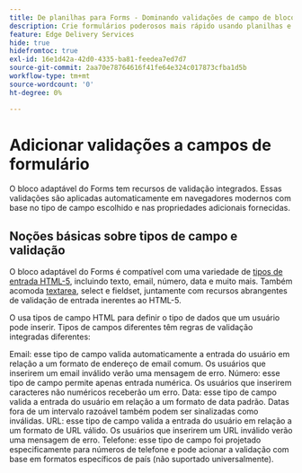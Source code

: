 ```yaml
---
title: De planilhas para Forms - Dominando validações de campo de bloco adaptáveis do Forms
description: Crie formulários poderosos mais rápido usando planilhas e campos de bloco adaptáveis do Forms! Este guia ajuda a criar validações personalizadas para campos de Bloqueio de EDS Forms.
feature: Edge Delivery Services
hide: true
hidefromtoc: true
exl-id: 16e1d42a-42d0-4335-ba81-feedea7ed7d7
source-git-commit: 2aa70e78764616f41fe64e324c017873cfba1d5b
workflow-type: tm+mt
source-wordcount: '0'
ht-degree: 0%

---
```


# Adicionar validações a campos de formulário

O bloco adaptável do Forms tem recursos de validação integrados. Essas validações são aplicadas automaticamente em navegadores modernos com base no tipo de campo escolhido e nas propriedades adicionais fornecidas.

## Noções básicas sobre tipos de campo e validação

O bloco adaptável do Forms é compatível com uma variedade de [tipos de entrada HTML-5](https://developer.mozilla.org/en-US/docs/Web/HTML/Element/input#input_types), incluindo texto, email, número, data e muito mais. Também acomoda [textarea](https://developer.mozilla.org/en-US/docs/Web/HTML/Element/textarea), select e fieldset, juntamente com recursos abrangentes de validação de entrada inerentes ao HTML-5.

O usa tipos de campo HTML para definir o tipo de dados que um usuário pode inserir. Tipos de campos diferentes têm regras de validação integradas diferentes:

Email: esse tipo de campo valida automaticamente a entrada do usuário em relação a um formato de endereço de email comum. Os usuários que inserirem um email inválido verão uma mensagem de erro.
Número: esse tipo de campo permite apenas entrada numérica. Os usuários que inserirem caracteres não numéricos receberão um erro.
Data: esse tipo de campo valida a entrada do usuário em relação a um formato de data padrão. Datas fora de um intervalo razoável também podem ser sinalizadas como inválidas.
URL: esse tipo de campo valida a entrada do usuário em relação a um formato de URL válido. Os usuários que inserirem um URL inválido verão uma mensagem de erro.
Telefone: esse tipo de campo foi projetado especificamente para números de telefone e pode acionar a validação com base em formatos específicos de país (não suportado universalmente).



